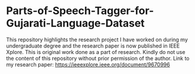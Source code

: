 # Parts-of-Speech-Tagger-for-Gujarati-Language-Dataset
This repository highlights the research project I have worked on during my undergraduate degree and the research paper is now published in IEEE Xplore.
This is original work done as a part of research. Kindly do not use the content of this repository without prior permission of the author.
Link to my research paper: https://ieeexplore.ieee.org/document/9670996
